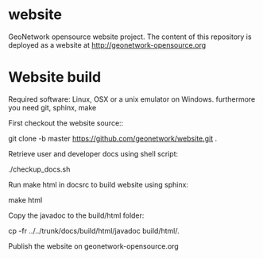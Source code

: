 website
=======

GeoNetwork opensource website project. The content of this repository is deployed as a website at http://geonetwork-opensource.org

Website build
=============

Required software: Linux, OSX or a unix emulator on Windows. furthermore you need git, sphinx, make

First checkout the website source::

  git clone -b master https://github.com/geonetwork/website.git .

Retrieve user and developer docs using shell script:

  ./checkup_docs.sh

Run make html in docsrc to build website using sphinx:

  make html

Copy the javadoc to the build/html folder:
  
  cp -fr ../../trunk/docs/build/html/javadoc build/html/.

Publish the website on geonetwork-opensource.org
